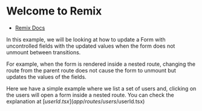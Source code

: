 # Welcome to Remix

- [Remix Docs](https://remix.run/docs)

In this example, we will be looking at how to update a Form with uncontrolled fields with the updated values when the form does not unmount between transitions.

For example, when the form is rendered inside a nested route, changing the route from the parent route does not cause the form to unmount but updates the values of the fields.

Here we have a simple example where we list a set of users and, clicking on the users will open a form inside a nested route. You can check the explanation at [$userId.tsx](app/routes/users/$userId.tsx)
